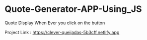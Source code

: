# Quote-Generator-APP-Using_JS
Quote Display When Ever you click on the button

Project Link : https://clever-queijadas-5b3cff.netlify.app
